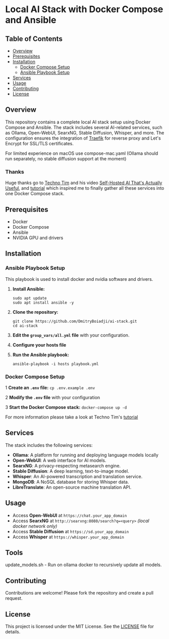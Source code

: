 # Local AI Stack with Docker Compose and Ansible

## Table of Contents
- [Overview](#overview)
- [Prerequisites](#prerequisites)
- [Installation](#installation)
    - [Docker Compose Setup](#docker-compose-setup)
    - [Ansible Playbook Setup](#ansible-playbook-setup)
- [Services](#services)
- [Usage](#usage)
- [Contributing](#contributing)
- [License](#license)

## Overview

This repository contains a complete local AI stack setup using Docker Compose and Ansible. The stack includes several AI-related services, such as Ollama, Open-WebUI, SearxNG, Stable Diffusion, Whisper, and more. The configuration ensures the integration of [Traefik](https://traefik.io/traefik/) for reverse proxy and Let's Encrypt for SSL/TLS certificates.

For limited experience on macOS use compose-mac.yaml (Ollama should run separately, no stable diffusion support at the moment)

### Thanks
Huge thanks go to [Techno Tim](https://www.youtube.com/@TechnoTim) and his video [Self-Hosted AI That's Actually Useful](https://www.youtube.com/watch?v=GrLpdfhTwLg&t=616s), and [tutorial](https://technotim.live/posts/ai-stack-tutoria) which inspired me to finally gather all these services into one Docker Compose stack.

## Prerequisites
- Docker
- Docker Compose
- Ansible
- NVIDIA GPU and drivers

## Installation

### Ansible Playbook Setup

This playbook is used to install docker and nvidia software and drivers.

1. **Install Ansible:**
    ```
    sudo apt update
    sudo apt install ansible -y
    ```

2. **Clone the repository:**
    ```
    git clone https://github.com/DmitryBoiadji/ai-stack.git
    cd ai-stack
    ```

3. **Edit the `group_vars/all.yml` file** with your configuration.

4. **Configure your hosts file**

5. **Run the Ansible playbook:**
    ```
    ansible-playbook -i hosts playbook.yml
    ```


### Docker Compose Setup

1 **Create an `.env` file:**
    ```
    cp .env.example .env
    ```

2 **Modify the `.env` file** with your configuration

3 **Start the Docker Compose stack:**
    ```
    docker-compose up -d  
    ```  

For more information please take a look at Techno Tim's [tutorial](https://technotim.live/posts/ai-stack-tutoria)


## Services
The stack includes the following services:

- **Ollama**: A platform for running and deploying language models locally
- **Open-WebUI**: A web interface for AI models.
- **SearxNG**: A privacy-respecting metasearch engine.
- **Stable Diffusion**: A deep learning, text-to-image model.
- **Whisper**: An AI-powered transcription and translation service.
- **MongoDB**: A NoSQL database for storing Whisper data.
- **LibreTranslate**: An open-source machine translation API.

## Usage 
- Access **Open-WebUI** at `https://chat.your_app_domain`
- Access **SearxNG** at `http://searxng:8080/search?q=<query>` _(local docker network only)_
- Access **Stable Diffusion** at `https://sd.your_app_domain`
- Access **Whisper** at `https://whisper.your_app_domain`

## Tools

update_models.sh - Run on ollama docker to recursively update all models.

## Contributing
Contributions are welcome! Please fork the repository and create a pull request.

## License
This project is licensed under the MIT License. See the [LICENSE](LICENSE) file for details.
